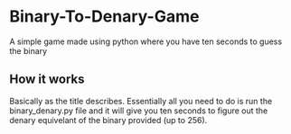 # Binary-To-Denary-Game
A simple game made using python where you have ten seconds to guess the binary

## How it works
Basically as the title describes. Essentially all you need to do is run the binary_denary.py file and it will give you ten seconds to figure out the denary equivelant of the binary provided (up to 256). 
